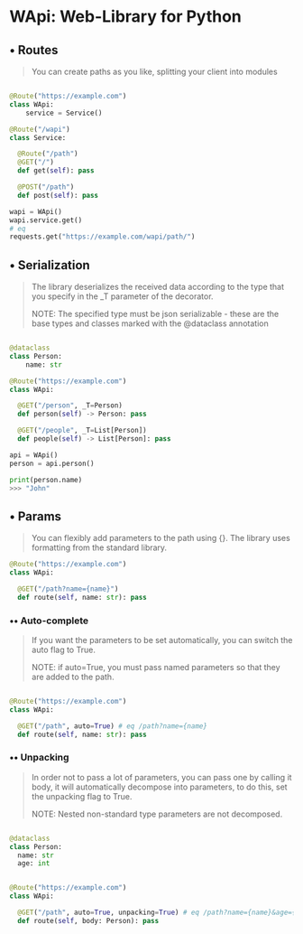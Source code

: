 # WApi: Web-Library for Python

## • Routes 

> You can create paths as you like, splitting your client into modules

```python

@Route("https://example.com")
class WApi:
    service = Service()

@Route("/wapi")
class Service:

  @Route("/path")
  @GET("/")
  def get(self): pass	

  @POST("/path")
  def post(self): pass
```

```python 
wapi = WApi()
wapi.service.get()
# eq
requests.get("https://example.com/wapi/path/")
```

## • Serialization 

> The library deserializes the received data according to the type that you specify in the \_T parameter of the decorator. 
> 
> NOTE: The specified type must be json serializable - these are the base types and classes marked with the @dataclass annotation

```python

@dataclass
class Person:
	name: str

@Route("https://example.com")
class WApi:

  @GET("/person", _T=Person)
  def person(self) -> Person: pass

  @GET("/people", _T=List[Person])
  def people(self) -> List[Person]: pass

```

```python
api = WApi()
person = api.person()

print(person.name)
>>> "John"
```

## • Params

> You can flexibly add parameters to the path using {}. The library uses formatting from the standard library.

```python
@Route("https://example.com")
class WApi:

  @GET("/path?name={name}")
  def route(self, name: str): pass
```


### •• Auto-complete

> If you want the parameters to be set automatically, you can switch the auto flag to True.
> 
> NOTE: if auto=True, you must pass named parameters so that they are added to the path.

```python

@Route("https://example.com")
class WApi:

  @GET("/path", auto=True) # eq /path?name={name}
  def route(self, name: str): pass
```

### •• Unpacking

> In order not to pass a lot of parameters, you can pass one by calling it body, it will automatically decompose into parameters, to do this, set the unpacking flag to True.
> 
> NOTE:  Nested non-standard type parameters are not decomposed.

```python

@dataclass
class Person:
  name: str
  age: int  


@Route("https://example.com")
class WApi:

  @GET("/path", auto=True, unpacking=True) # eq /path?name={name}&age={age}
  def route(self, body: Person): pass
```
